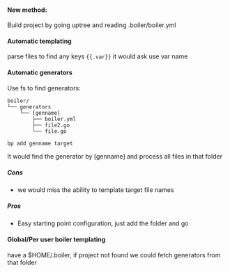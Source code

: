 #### New method:
Build project by going uptree and reading .boiler/boiler.yml


#### Automatic templating
parse files to find any keys `{{.var}}` it would ask use var name

#### Automatic generators
Use fs to find generators: 
```
boiler/
└── generators
    └── [genname]
        ├── boiler.yml
        ├── file2.go
        └── file.go
```

```bash
bp add genname target
```
It would find the generator by [genname] and process all files in that folder

##### Cons
* we would miss the ability to template target file names
##### Pros
* Easy starting point configuration, just add the folder and go


#### Global/Per user boiler templating
have a $HOME/.boiler, if project not found we could fetch generators from that folder
